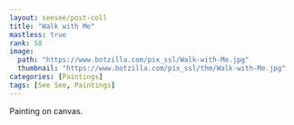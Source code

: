 ```yaml
---
layout: seesee/post-coll
title: "Walk with Me"
mastless: true
rank: 58
image:
  path: "https://www.botzilla.com/pix_ssl/Walk-with-Me.jpg"
  thumbnail: "https://www.botzilla.com/pix_ssl/thm/Walk-with-Me.jpg"
categories: [Paintings]
tags: [See See, Paintings]
---
```


Painting on canvas.




